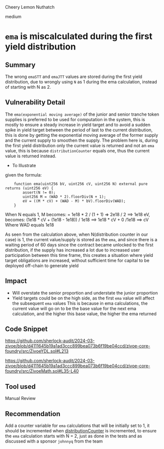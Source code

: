 Cheery Lemon Nuthatch

medium

# `ema` is miscalculated during the first yield distribution

       
## Summary
The wrong `emaSTT` and `emaJTT` values are stored during the first yield distribution, due to wrongly using `N` as 1 during the ema calculation, instead of starting with N as 2.
## Vulnerability Detail
The `ema(exponential moving average)` of the junior and senior tranche token supplies is preferred to be used for computation in the system, this is mostly to ensure a steady increase in yield target and to avoid a sudden spike in yield target between the period of last to the current distribution, this is done by getting the exponential moving average of the former supply and the current supply to smoothen the supply. The problem here is, during the first yield distribution only the current value is returned and not an `ema` value, this is because `distributionCounter` equals one, thus the current value is returned instead.

+ To Illustrate

given the formula: 
```solidity
    function ema(uint256 bV, uint256 cV, uint256 N) external pure returns (uint256 eV) {
        assert(N != 0);
        uint256 M = (WAD * 2).floorDiv(N + 1);
        eV = ((M * cV) + (WAD - M) * bV).floorDiv(WAD);
    }
```
When N equals 1, M becomes:
        = 1e18 * 2 / (1 + 1) => 2e18 / 2 ==> 1e18
 eV, becomes:
        (1e18 * cV + (1e18 - 1e18)) / 1e18 ==> 1e18 * cV + 0 /1e18
        ==> cV
Where WAD  equals 1e18

As seen from the calculation above, when N(distribution counter in our case) is 1, the current value/supply is stored as the `ema`, and since there is a waiting period of 60 days since the contract became unlocked to the first distribution, if the supply has increased a lot due to increased user participation between this time frame, this creates a situation where yield target obligations are increased, without sufficient time for capital to be deployed off-chain to generate yield

## Impact
+ Will overstate the senior proportion and understate the junior proportion
+ Yield targets could be on the high side, as the first `ema` value will affect the subsequent `ema` values
This is because in ema calculations, the current value will go on to be the base value for the next ema calculation, and the higher this base value, the higher the ema returned

## Code Snippet
https://github.com/sherlock-audit/2024-03-zivoe/blob/d4111645b19a1ad3ccc899bea073b6f19be04ccd/zivoe-core-foundry/src/ZivoeYDL.sol#L213

https://github.com/sherlock-audit/2024-03-zivoe/blob/d4111645b19a1ad3ccc899bea073b6f19be04ccd/zivoe-core-foundry/src/ZivoeMath.sol#L35-L40
## Tool used

Manual Review

## Recommendation
Add a counter variable for `ema` calculations that will be initially set to 1, it should be incremented when [distributionCounter](https://github.com/sherlock-audit/2024-03-zivoe/blob/d4111645b19a1ad3ccc899bea073b6f19be04ccd/zivoe-core-foundry/src/ZivoeYDL.sol#L226) is incremented, to ensure the `ema` calculation starts with N = 2, just as done in the tests and as discussed with a sponsor `johnnyq` from the team

